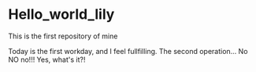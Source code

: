 # Hello_world_lily
This is the first repository of mine

Today is the first workday, and I feel fullfilling. 
 The second operation...
No NO no!!!
Yes, what's it?!
